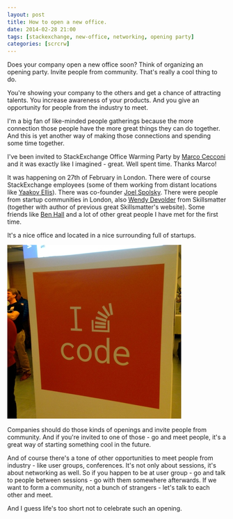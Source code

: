 ```yaml
---
layout: post
title: How to open a new office.
date: 2014-02-28 21:00
tags: [stackexchange, new-office, networking, opening party]
categories: [scrcrw]
---
```


Does your company open a new office soon?
Think of organizing an opening party. Invite people from community.
That's really a cool thing to do.

You're showing your company to the others and get a chance of attracting talents. You increase awareness of your products. And you give an opportunity for people from the industry to meet. 

I'm a big fan of like-minded people gatherings because the more connection those people have the more great things they can do together. And this is yet another way of making those connections and spending some time together.

I've been invited to StackExchange Office Warming Party by [Marco Cecconi](http://twitter.com/sklivvz) and it was exactly like I imagined - great. Well spent time. Thanks Marco!

It was happening on 27th of February in London.
There were of course StackExchange employees (some of them working from distant locations like [Yaakov Ellis](http://twitter.com/yaakov)). There was co-founder [Joel Spolsky](http://twitter.com/spolsky). There were people from startup communities in London, also [Wendy Devolder](http://twitter.com/wendydevolder) from Skillsmatter (together with author of previous great Skillsmatter's website). Some friends like [Ben Hall](http://twitter.com/ben_hall) and a lot of other great people I have met for the first time.

It's a nice office and located in a nice surrounding full of startups.

![I love code](/images/stack_exchange.jpg)

Companies should do those kinds of openings and invite people from community. And if you're invited to one of those - go and meet people, it's a great way of starting something cool in the future.

And of course there's a tone of other opportunities to meet people from industry - like user groups, conferences. It's not only about sessions, it's about networking as well. So if you happen to be at user group - go and talk to people between sessions - go with them somewhere afterwards. If we want to form a community, not a bunch of strangers - let's talk to each other and meet.  

And I guess life's too short not to celebrate such an opening.
